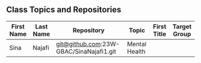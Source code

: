 ## Class Topics and Repositories


| First Name | Last Name | Repository | Topic | First Title | Target Group |
|---|---|---|---|---|---|
| Sina | Najafi | git@github.com:23W-GBAC/SinaNajafi1.git | Mental Health |
